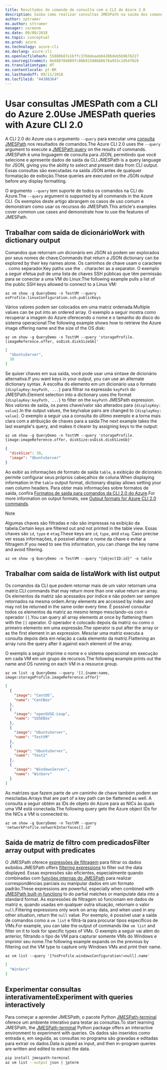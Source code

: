 ```yaml
---
title: Resultados do comando de consulta com a CLI do Azure 2.0
description: Saiba como realizar consultas JMESPath na saída dos comandos da CLI do Azure 2.0.
author: sptramer
ms.author: sttramer
manager: carmonm
ms.date: 09/09/2018
ms.topic: conceptual
ms.prod: azure
ms.technology: azure-cli
ms.devlang: azure-cli
ms.openlocfilehash: 55880b87e1bffc37bbdeaeb84206deb5b9b7b227
ms.sourcegitcommit: 0e688704889fc88b91588bb6678a933c2d54f020
ms.translationtype: HT
ms.contentlocale: pt-BR
ms.lasthandoff: 09/11/2018
ms.locfileid: "44388364"
---
```

# <a name="use-jmespath-queries-with-azure-cli-20"></a><span data-ttu-id="ef494-103">Usar consultas JMESPath com a CLI do Azure 2.0</span><span class="sxs-lookup"><span data-stu-id="ef494-103">Use JMESPath queries with Azure CLI 2.0</span></span>

<span data-ttu-id="ef494-104">A CLI 2.0 do Azure usa o argumento `--query` para executar uma [consulta JMESPath](http://jmespath.org) nos resultados de comandos.</span><span class="sxs-lookup"><span data-stu-id="ef494-104">The Azure CLI 2.0 uses the `--query` argument to execute a [JMESPath query](http://jmespath.org) on the results of commands.</span></span> <span data-ttu-id="ef494-105">JMESPath é uma linguagem de consulta para JSON, permitindo que você selecione e apresente dados de saída da CLI.</span><span class="sxs-lookup"><span data-stu-id="ef494-105">JMESPath is a query language for JSON, giving you the ability to select and present data from CLI output.</span></span> <span data-ttu-id="ef494-106">Essas consultas são executadas na saída JSON antes de qualquer formatação de exibição.</span><span class="sxs-lookup"><span data-stu-id="ef494-106">These queries are executed on the JSON output before any display formatting.</span></span>

<span data-ttu-id="ef494-107">O argumento `--query` tem suporte de todos os comandos na CLI do Azure.</span><span class="sxs-lookup"><span data-stu-id="ef494-107">The `--query` argument is supported by all commands in the Azure CLI.</span></span> <span data-ttu-id="ef494-108">Os exemplos deste artigo abrangem os casos de uso comum e demonstram como usar os recursos do JMESPath.</span><span class="sxs-lookup"><span data-stu-id="ef494-108">This article's examples cover common use cases and demonstrate how to use the features of JMESPath.</span></span>

## <a name="work-with-dictionary-output"></a><span data-ttu-id="ef494-109">Trabalhar com saída de dicionário</span><span class="sxs-lookup"><span data-stu-id="ef494-109">Work with dictionary output</span></span>

<span data-ttu-id="ef494-110">Comandos que retornam um dicionário em JSON só podem ser explorados por seus nomes de chave.</span><span class="sxs-lookup"><span data-stu-id="ef494-110">Commands that return a JSON dictionary can be explored by their key names alone.</span></span> <span data-ttu-id="ef494-111">Os caminhos de chave usam o caractere `.` como separador.</span><span class="sxs-lookup"><span data-stu-id="ef494-111">Key paths use the `.` character as a separator.</span></span> <span data-ttu-id="ef494-112">O exemplo a seguir efetua pull de uma lista de chaves SSH públicas que têm permissão para se conectar a uma VM do Linux:</span><span class="sxs-lookup"><span data-stu-id="ef494-112">The following example pulls a list of the public SSH keys allowed to connect to a Linux VM:</span></span>

```azurecli-interactive
az vm show -g QueryDemo -n TestVM --query osProfile.linuxConfiguration.ssh.publicKeys
```

<span data-ttu-id="ef494-113">Vários valores podem ser colocados em uma matriz ordenada.</span><span class="sxs-lookup"><span data-stu-id="ef494-113">Multiple values can be put into an ordered array.</span></span> <span data-ttu-id="ef494-114">O exemplo a seguir mostra como recuperar a imagem do Azure oferecendo o nome e o tamanho do disco do sistema operacional:</span><span class="sxs-lookup"><span data-stu-id="ef494-114">The following example shows how to retrieve the Azure image offering name and the size of the OS disk:</span></span>

```azurecli-interactive
az vm show -g QueryDemo -n TestVM --query 'storageProfile.[imageReference.offer, osDisk.diskSizeGb]'
```

```json
[
  "UbuntuServer",
  30
]
```

<span data-ttu-id="ef494-115">Se quiser chaves em sua saída, você pode usar uma sintaxe de dicionário alternativa.</span><span class="sxs-lookup"><span data-stu-id="ef494-115">If you want keys in your output, you can use an alternate dictionary syntax.</span></span>  <span data-ttu-id="ef494-116">A escolha do elemento em um dicionário usa o formato `{displayKey:keyPath, ...}` para filtrar na expressão `keyPath` do JMESPath.</span><span class="sxs-lookup"><span data-stu-id="ef494-116">Element selection into a dictionary uses the format `{displayKey:keyPath, ...}` to filter on the `keyPath` JMESPath expression.</span></span> <span data-ttu-id="ef494-117">Nos valores de saída, os pares chave/valor são alterados para `{displayKey: value}`.</span><span class="sxs-lookup"><span data-stu-id="ef494-117">In the output values, the key/value pairs are changed to `{displayKey: value}`.</span></span> <span data-ttu-id="ef494-118">O exemplo a seguir usa a consulta do último exemplo e a torna mais clara com a atribuição de chaves para a saída:</span><span class="sxs-lookup"><span data-stu-id="ef494-118">The next example takes the last example's query, and makes it clearer by assigning keys to the output:</span></span>

```azurecli-interactive
az vm show -g QueryDemo -n TestVM --query 'storageProfile.{image:imageReference.offer, diskSize:osDisk.diskSizeGb}'
```

```json
{
  "diskSize": 30,
  "image": "UbuntuServer"
}
```

<span data-ttu-id="ef494-119">Ao exibir as informações de formato de saída `table`, a exibição de dicionário permite configurar seus próprios cabeçalhos de coluna.</span><span class="sxs-lookup"><span data-stu-id="ef494-119">When displaying information in the `table` output format, dictionary display allows setting your own column headers.</span></span> <span data-ttu-id="ef494-120">Para obter mais informações sobre formatos de saída, confira [Formatos de saída para comandos da CLI 2.0 do Azure](/cli/azure/format-output-azure-cli).</span><span class="sxs-lookup"><span data-stu-id="ef494-120">For more information on output formats, see [Output formats for Azure CLI 2.0 commands](/cli/azure/format-output-azure-cli).</span></span>

> [!NOTE]
> <span data-ttu-id="ef494-121">Algumas chaves são filtradas e não são impressas na exibição da tabela.</span><span class="sxs-lookup"><span data-stu-id="ef494-121">Certain keys are filtered out and not printed in the table view.</span></span> <span data-ttu-id="ef494-122">Essas chaves são `id`, `type` e `etag`.</span><span class="sxs-lookup"><span data-stu-id="ef494-122">These keys are `id`, `type`, and `etag`.</span></span> <span data-ttu-id="ef494-123">Caso precise ver essas informações, é possível alterar o nome da chave e evitar a filtragem.</span><span class="sxs-lookup"><span data-stu-id="ef494-123">If you need to see this information, you can change the key name and avoid filtering.</span></span>
>
> ```azurecli
> az vm show -g QueryDemo -n TestVM --query "{objectID:id}" -o table
> ```

## <a name="work-with-list-output"></a><span data-ttu-id="ef494-124">Trabalhar com saída de lista</span><span class="sxs-lookup"><span data-stu-id="ef494-124">Work with list output</span></span>

<span data-ttu-id="ef494-125">Os comandos da CLI que podem retornar mais de um valor retornam uma matriz.</span><span class="sxs-lookup"><span data-stu-id="ef494-125">CLI commands that may return  more than one value return an array.</span></span> <span data-ttu-id="ef494-126">Os elementos da matriz são acessados por índice e não podem ser sempre retornados na mesma ordem.</span><span class="sxs-lookup"><span data-stu-id="ef494-126">Array elements are accessed by index and may not be returned in the same order every time.</span></span> <span data-ttu-id="ef494-127">É possível consultar todos os elementos da matriz ao mesmo tempo mesclando-os com o operador `[]`.</span><span class="sxs-lookup"><span data-stu-id="ef494-127">You can query all array elements at once by flattening them with the `[]` operator.</span></span> <span data-ttu-id="ef494-128">O operador é colocado depois da matriz ou como o primeiro elemento em uma expressão.</span><span class="sxs-lookup"><span data-stu-id="ef494-128">The operator is put after the array or as the first element in an expression.</span></span> <span data-ttu-id="ef494-129">Mesclar uma matriz executa a consulta depois dela em relação a cada elemento da matriz.</span><span class="sxs-lookup"><span data-stu-id="ef494-129">Flattening an array runs the query after it against each element of the array.</span></span>

<span data-ttu-id="ef494-130">O exemplo a seguir imprime o nome e o sistema operacional em execução em cada VM em um grupo de recursos.</span><span class="sxs-lookup"><span data-stu-id="ef494-130">The following example prints out the name and OS running on each VM in a resource group.</span></span>

```azurecli-interactive
az vm list -g QueryDemo --query '[].{name:name, image:storageProfile.imageReference.offer}'
```

```json
[
  {
    "image": "CentOS",
    "name": "CentBox"
  },
  {
    "image": "openSUSE-Leap",
    "name": "SUSEBox"
  },
  {
    "image": "UbuntuServer",
    "name": "TestVM"
  },
  {
    "image": "UbuntuServer",
    "name": "Test2"
  },
  {
    "image": "WindowsServer",
    "name": "WinServ"
  }
]
```

<span data-ttu-id="ef494-131">As matrizes que fazem parte de um caminho de chave também podem ser mescladas.</span><span class="sxs-lookup"><span data-stu-id="ef494-131">Arrays that are part of a key path can be flattened as well.</span></span> <span data-ttu-id="ef494-132">A consulta a seguir obtém as IDs de objeto do Azure para as NICs às quais uma VM está conectada.</span><span class="sxs-lookup"><span data-stu-id="ef494-132">The following query gets the Azure object IDs for the NICs a VM is connected to.</span></span>

```azurecli-interactive
az vm show -g QueryDemo -n TestVM --query 'networkProfile.networkInterfaces[].id'
```

## <a name="filter-array-output-with-predicates"></a><span data-ttu-id="ef494-133">Saída de matriz de filtro com predicados</span><span class="sxs-lookup"><span data-stu-id="ef494-133">Filter array output with predicates</span></span>

<span data-ttu-id="ef494-134">O JMESPath oferece [expressões de filtragem](http://jmespath.org/specification.html#filterexpressions) para filtrar os dados exibidos.</span><span class="sxs-lookup"><span data-stu-id="ef494-134">JMESPath offers [filtering expressions](http://jmespath.org/specification.html#filterexpressions) to filter out the data displayed.</span></span> <span data-ttu-id="ef494-135">Essas expressões são eficientes, especialmente quando combinadas com [funções internas do JMESPath](http://jmespath.org/specification.html#built-in-functions) para realizar correspondências parciais ou manipular dados em um formato padrão.</span><span class="sxs-lookup"><span data-stu-id="ef494-135">These expressions are powerful, especially when combined with [JMESPath built-in functions](http://jmespath.org/specification.html#built-in-functions) to do partial matches or manipulate data into a standard format.</span></span> <span data-ttu-id="ef494-136">As expressões de filtragem só funcionam em dados de matriz e, quando usadas em qualquer outra situação, retornam o valor `null`.</span><span class="sxs-lookup"><span data-stu-id="ef494-136">Filtering expressions only work on array data, and when used in any other situation, return the `null` value.</span></span> <span data-ttu-id="ef494-137">Por exemplo, é possível usar a saída de comandos como a `vm list` e filtrá-la para procurar tipos específicos de VMs.</span><span class="sxs-lookup"><span data-stu-id="ef494-137">For example, you can take the output of commands like `vm list` and filter on it to look for specific types of VMs.</span></span> <span data-ttu-id="ef494-138">O exemplo a seguir vai além do anterior, filtrando o tipo de VM para capturar somente VMs do Windows e imprimir seu nome.</span><span class="sxs-lookup"><span data-stu-id="ef494-138">The following example expands on the previous by filtering out the VM type to capture only Windows VMs and print their name.</span></span>

```azurecli-interactive
az vm list --query '[?osProfile.windowsConfiguration!=null].name'
```

```json
[
  "WinServ"
]
```

## <a name="experiment-with-queries-interactively"></a><span data-ttu-id="ef494-139">Experimentar consultas interativamente</span><span class="sxs-lookup"><span data-stu-id="ef494-139">Experiment with queries interactively</span></span>

<span data-ttu-id="ef494-140">Para começar a aprender JMESPath, o pacote Python [JMESPath-terminal](https://github.com/jmespath/jmespath.terminal) oferece um ambiente interativo para testar as consultas.</span><span class="sxs-lookup"><span data-stu-id="ef494-140">To start learning JMESPath, the [JMESPath-terminal](https://github.com/jmespath/jmespath.terminal) Python package offers an interactive environment to experiment with queries.</span></span> <span data-ttu-id="ef494-141">Os dados são inseridos como entrada e, em seguida, as consultas no programa são gravadas e editadas para extrair os dados.</span><span class="sxs-lookup"><span data-stu-id="ef494-141">Data is piped as input, and then in-program queries are written and edited to extract the data.</span></span>

```bash
pip install jmespath-terminal
az vm list --output json | jpterm
```
